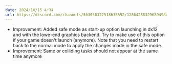 ```yaml
---
date: 2024/10/15 4:34
url: https://discord.com/channels/563650322518638592/1286425832968949840/1295469784464359465
---
```

- Improvement: Added safe mode as start-up option launching in dx12 and with the lowe-end graphics backend. Try to make use of this option if your game doesn't launch (anymore). Note that you need to restart back to the normal mode to apply the changes made in the safe mode.
- Improvement: Same or colliding tasks should not appear at the same time anymore
